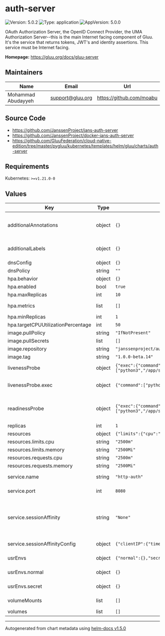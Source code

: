 # auth-server

![Version: 5.0.2](https://img.shields.io/badge/Version-5.0.2-informational?style=flat-square) ![Type: application](https://img.shields.io/badge/Type-application-informational?style=flat-square) ![AppVersion: 5.0.0](https://img.shields.io/badge/AppVersion-5.0.0-informational?style=flat-square)

OAuth Authorization Server, the OpenID Connect Provider, the UMA Authorization Server--this is the main Internet facing component of Gluu. It's the service that returns tokens, JWT's and identity assertions. This service must be Internet facing.

**Homepage:** <https://gluu.org/docs/gluu-server>

## Maintainers

| Name | Email | Url |
| ---- | ------ | --- |
| Mohammad Abudayyeh | support@gluu.org | https://github.com/moabu |

## Source Code

* <https://github.com/JanssenProject/jans-auth-server>
* <https://github.com/JanssenProject/docker-jans-auth-server>
* <https://github.com/GluuFederation/cloud-native-edition/tree/master/pygluu/kubernetes/templates/helm/gluu/charts/auth-server>

## Requirements

Kubernetes: `>=v1.21.0-0`

## Values

| Key | Type | Default | Description |
|-----|------|---------|-------------|
| additionalAnnotations | object | `{}` | Additional annotations that will be added across all resources  in the format of {cert-manager.io/issuer: "letsencrypt-prod"}. key app is taken |
| additionalLabels | object | `{}` | Additional labels that will be added across all resources definitions in the format of {mylabel: "myapp"} |
| dnsConfig | object | `{}` | Add custom dns config |
| dnsPolicy | string | `""` | Add custom dns policy |
| hpa.behavior | object | `{}` | Scaling Policies |
| hpa.enabled | bool | `true` |  |
| hpa.maxReplicas | int | `10` |  |
| hpa.metrics | list | `[]` | metrics if targetCPUUtilizationPercentage is not set |
| hpa.minReplicas | int | `1` |  |
| hpa.targetCPUUtilizationPercentage | int | `50` |  |
| image.pullPolicy | string | `"IfNotPresent"` | Image pullPolicy to use for deploying. |
| image.pullSecrets | list | `[]` | Image Pull Secrets |
| image.repository | string | `"janssenproject/auth-server"` | Image  to use for deploying. |
| image.tag | string | `"1.0.0-beta.14"` | Image  tag to use for deploying. |
| livenessProbe | object | `{"exec":{"command":["python3","/app/scripts/healthcheck.py"]},"initialDelaySeconds":30,"periodSeconds":30,"timeoutSeconds":5}` | Configure the liveness healthcheck for the auth server if needed. |
| livenessProbe.exec | object | `{"command":["python3","/app/scripts/healthcheck.py"]}` | Executes the python3 healthcheck. https://github.com/GluuFederation/docker-oxauth/blob/4.3/scripts/healthcheck.py |
| readinessProbe | object | `{"exec":{"command":["python3","/app/scripts/healthcheck.py"]},"initialDelaySeconds":25,"periodSeconds":25,"timeoutSeconds":5}` | Configure the readiness healthcheck for the auth server if needed. https://github.com/GluuFederation/docker-oxauth/blob/4.3/scripts/healthcheck.py |
| replicas | int | `1` | Service replica number. |
| resources | object | `{"limits":{"cpu":"2500m","memory":"2500Mi"},"requests":{"cpu":"2500m","memory":"2500Mi"}}` | Resource specs. |
| resources.limits.cpu | string | `"2500m"` | CPU limit. |
| resources.limits.memory | string | `"2500Mi"` | Memory limit. |
| resources.requests.cpu | string | `"2500m"` | CPU request. |
| resources.requests.memory | string | `"2500Mi"` | Memory request. |
| service.name | string | `"http-auth"` | The name of the oxauth port within the oxauth service. Please keep it as default. |
| service.port | int | `8080` | Port of the oxauth service. Please keep it as default. |
| service.sessionAffinity | string | `"None"` | Default set to None If you want to make sure that connections from a particular client are passed to the same Pod each time, you can select the session affinity based on the client's IP addresses by setting this to ClientIP |
| service.sessionAffinityConfig | object | `{"clientIP":{"timeoutSeconds":10800}}` | the maximum session sticky time if sessionAffinity is ClientIP |
| usrEnvs | object | `{"normal":{},"secret":{}}` | Add custom normal and secret envs to the service |
| usrEnvs.normal | object | `{}` | Add custom normal envs to the service variable1: value1 |
| usrEnvs.secret | object | `{}` | Add custom secret envs to the service variable1: value1 |
| volumeMounts | list | `[]` | Configure any additional volumesMounts that need to be attached to the containers |
| volumes | list | `[]` |  |

----------------------------------------------
Autogenerated from chart metadata using [helm-docs v1.5.0](https://github.com/norwoodj/helm-docs/releases/v1.5.0)
